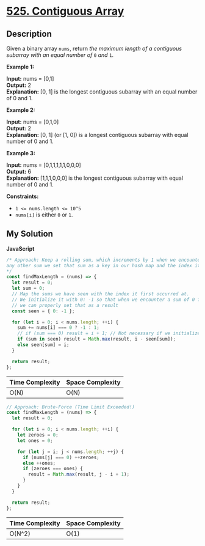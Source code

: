 # [525. Contiguous Array](https://leetcode.com/problems/contiguous-array)

## Description

Given a binary array `nums`, return _the maximum length of a contiguous subarray with an equal number of_ `0` _and_ `1`.

**Example 1:**

**Input:** nums = \[0,1\]  
**Output:** 2  
**Explanation:** \[0, 1\] is the longest contiguous subarray with an equal number of 0 and 1.

**Example 2:**

**Input:** nums = \[0,1,0\]  
**Output:** 2  
**Explanation:** \[0, 1\] (or \[1, 0\]) is a longest contiguous subarray with equal number of 0 and 1.

**Example 3:**

**Input:** nums = \[0,1,1,1,1,1,0,0,0\]  
**Output:** 6  
**Explanation:** \[1,1,1,0,0,0\] is the longest contiguous subarray with equal number of 0 and 1.

**Constraints:**

- `1 <= nums.length <= 10^5`
- `nums[i]` is either `0` or `1`.

## My Solution

**JavaScript**

```js
/* Approach: Keep a rolling sum, which increments by 1 when we encounter a 1 and decrements by 1 when we encounter a 0. Every time we reach a sum of 0 we can update our result to the current index + 1 (i.e the full length of the nums array visited so far). When we encounter
any other sum we set that sum as a key in our hash map and the index it first occurred at as the value. The next time we encounter a sum that's in the hash map it means we have seen this sum before, i.e we have seen that amount of 0's vs 1's. This means the numbers in the range between the current index and the last seen index have an equal number of 0's and 1's, so they are a potential result.
*/
const findMaxLength = (nums) => {
  let result = 0;
  let sum = 0;
  // Map the sums we have seen with the index it first occurred at.
  // We initialize it with 0: -1 so that when we encounter a sum of 0 for the first time
  // we can properly set that as a result
  const seen = { 0: -1 };

  for (let i = 0; i < nums.length; ++i) {
    sum += nums[i] === 0 ? -1 : 1;
    // if (sum === 0) result = i + 1; // Not necessary if we initialize seen with { 0: - 1}
    if (sum in seen) result = Math.max(result, i - seen[sum]);
    else seen[sum] = i;
  }

  return result;
};
```

| Time Complexity | Space Complexity |
| --------------- | ---------------- |
| O(N)            | O(N)             |

```js
// Approach: Brute-Force (Time Limit Exceeded!)
const findMaxLength = (nums) => {
  let result = 0;

  for (let i = 0; i < nums.length; ++i) {
    let zeroes = 0;
    let ones = 0;

    for (let j = i; j < nums.length; ++j) {
      if (nums[j] === 0) ++zeroes;
      else ++ones;
      if (zeroes === ones) {
        result = Math.max(result, j - i + 1);
      }
    }
  }

  return result;
};
```

| Time Complexity | Space Complexity |
| --------------- | ---------------- |
| O(N^2)          | O(1)             |
